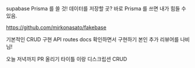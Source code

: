 supabase
Prisma 를 쓸 것!
데이터를 저장할 곳? 
바로 Prisma 를 쓰면 내가 힘들 수 있음.

https://github.com/mirkonasato/fakebase

기본적인 CRUD 구현
API routes docs 확인하면서 구현하기 
본인 추가 리뷰어를 나비님!

오늘 저녁까지 PR 올리기 
타이틀 이랑 디스크립션 CRUD

